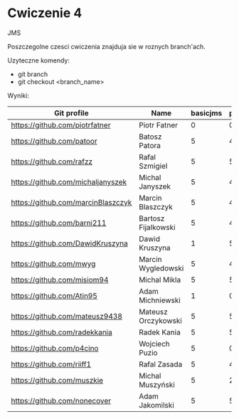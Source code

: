 # Cwiczenie 4

JMS

Poszczegolne czesci cwiczenia znajduja sie w roznych branch'ach.

Uzyteczne komendy:
 - git branch
 - git checkout <branch_name>
 
 Wyniki:

| Git profile 						| Name 					| basicjms | persistence_queue | persistence_topic | Attendance | Engagement |
| ----------- 						| ---- 					| ------------ | ------- | ------ | ---------- | ---------- |
| https://github.com/piotrfatner 	| Piotr Fatner 			| 0 | 0 | 0 | 2 |   | 
| https://github.com/patoor 		| Batosz Patora  		| 5 | 4 | 2 | 6 |   |
| https://github.com/rafzz  		| Rafal Szmigiel 		| 5 | 5 | 1 | 4 |   |
| https://github.com/michaljanyszek | Michal Janyszek 		| 5 | 4 | 1 | 6 |   |
| https://github.com/marcinBlaszczyk | Marcin Blaszczyk 	| 5 | 4 | 1 | 4 |   |
| https://github.com/barni211 		| Bartosz Fijalkowski 	| 5 | 4 | 2 | 6 |   |
| https://github.com/DawidKruszyna 	| Dawid Kruszyna 		| 1 | 5 | 2 | 6 |   | 
| https://github.com/mwyg 			| Marcin Wygledowski 	| 5 | 4 | 2 | 6 | 3 |
| https://github.com/misiom94 		| Michal Mikla			| 5 | 5 | 2 | 4 |   |
| https://github.com/Atin95  		| Adam Michniewski 		| 1 | 0 | 0 | 6 |   |
| https://github.com/mateusz9438 	| Mateusz Orczykowski 	| 5 | 5 | 2 | 6 |   |
| https://github.com/radekkania 	| Radek Kania 			| 5 | 5 | 0 | 4 |   |
| https://github.com/p4cino			| Wojciech Puzio		| 5 | 0 | 0 | 6 |   |
| https://github.com/riiff1			| Rafal Zasada			| 5 | 4 | 2 | 4 |   |
| https://github.com/muszkie		| Michal Muszyński		| 5 | 2 | 2 | 2 |   |
| https://github.com/nonecover		| Adam Jakomilski		| 5 | 5 | 0 | 2 |   |